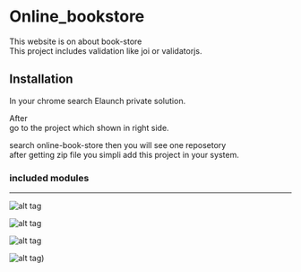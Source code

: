 # Online_bookstore


This website is on about book-store\
This project includes validation like joi or validatorjs.

## Installation

In your chrome search Elaunch private solution.

After\
go to the project which shown in right side.

search online-book-store then you will see one reposetory \
after getting zip file you simpli add this project in your system.

### included modules
---
![alt tag](https://www.vectorlogo.zone/logos/nodejs/nodejs-icon.svg)

![alt tag](https://www.vectorlogo.zone/logos/aliexpress/aliexpress-ar21.svg)

![alt tag](https://www.vectorlogo.zone/logos/mongodb/mongodb-ar21.svg)

![alt tag](https://www.vectorlogo.zone/logos/mongodb/mongodb-ar21.svg))